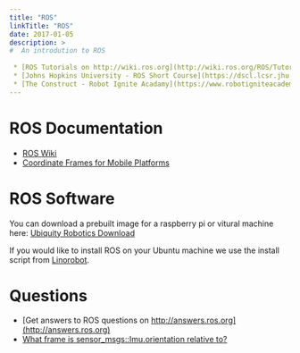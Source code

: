 ```yaml
---
title: "ROS"
linkTitle: "ROS"
date: 2017-01-05
description: >
#  An introdution to ROS
 
 * [ROS Tutorials on http://wiki.ros.org](http://wiki.ros.org/ROS/Tutorials)
 * [Johns Hopkins University - ROS Short Course](https://dscl.lcsr.jhu.edu/home/courses/ros_short_course_fall_2017/)
 * [The Construct - Robot Ignite Acadamy](https://www.robotigniteacademy.com)
---
```


# ROS Documentation

* [ROS Wiki](http://wiki.ros.org)
* [Coordinate Frames for Mobile Platforms](http://www.ros.org/reps/rep-0105.html)

# ROS Software
You can download a prebuilt image for a raspberry pi or vitural machine here: [Ubiquity Robotics Download](https://downloads.ubiquityrobotics.com/)

If you would like to install ROS on your Ubuntu machine we use the install script from [Linorobot](https://github.com/linorobot/rosme).

# Questions
* [Get answers to ROS questions on http://answers.ros.org](http://answers.ros.org)
* [What frame is sensor_msgs::Imu.orientation relative to?](https://answers.ros.org/question/50870/what-frame-is-sensor_msgsimuorientation-relative-to/)
